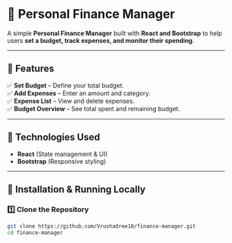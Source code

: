# 📌 Personal Finance Manager

A simple **Personal Finance Manager** built with **React and Bootstrap** to help users **set a budget, track expenses, and monitor their spending**.

---

## 🚀 Features
✅ **Set Budget** – Define your total budget.  
✅ **Add Expenses** – Enter an amount and category.  
✅ **Expense List** – View and delete expenses.  
✅ **Budget Overview** – See total spent and remaining budget.  

---

## 🔧 Technologies Used
- **React** (State management & UI)  
- **Bootstrap** (Responsive styling)  

---

## 📂 Installation & Running Locally

### 1️⃣ Clone the Repository
```sh
git clone https://github.com/Vrushadree10/finance-manager.git
cd finance-manager
